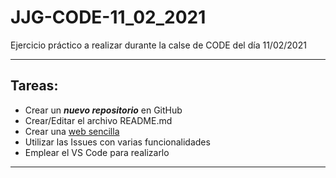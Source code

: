 # JJG-CODE-11_02_2021
Ejercicio práctico a realizar durante la calse de CODE del día 11/02/2021

___

## Tareas:
- Crear un **_nuevo repositorio_** en GitHub
- Crear/Editar el archivo README.md
- Crear una [web sencilla](http://example.com/)
- Utilizar las Issues con varias funcionalidades
- Emplear el VS Code para realizarlo
***

